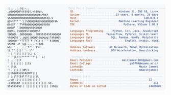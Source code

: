 <picture>
  <source srcset="https://raw.githubusercontent.com/mmazinjameel/mmazinjameel/main/dark_mode.svg?v=1756562873" media="(prefers-color-scheme: dark)">
  <img src="https://raw.githubusercontent.com/mmazinjameel/mmazinjameel/main/light_mode.svg?v=1756562873">
</picture>
